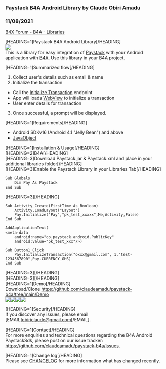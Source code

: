 ### Paystack B4A Android Library by Claude Obiri Amadu
### 11/08/2021
[B4X Forum - B4A - Libraries](https://www.b4x.com/android/forum/threads/134481/)

[HEADING=1]Paystack B4A Android Library[/HEADING]  
![](https://www.b4x.com/android/forum/attachments/119408)  
This is a library for easy integration of [Paystack](https://paystack.com/) with your Android application with [B4A](https://www.b4x.com/b4a.html). Use this library in your B4A project.  
  
[HEADING=1]Summarized flow[/HEADING]  

1. Collect user's details such as email & name
2. Initialize the transaction

- Call the [Initialize Transaction](https://paystack.com/docs/api/#transaction-initialize) endpoint
- App will loads [WebView](https://b4x.com/android/help/views.html#webview) to initialize a transaction
- User enter details for transaction

3. Once successful, a prompt will be displayed.

[HEADING=1]Requirements[/HEADING]  

- Android SDKv16 (Android 4.1 "Jelly Bean") and above
- [JavaObject](https://b4x.com/android/help/javaobject.html)

[HEADING=1]Installation & Usage[/HEADING]  
[HEADING=2]B4A[/HEADING]  
[HEADING=3]Download Paystack.jar & Paystack.xml and place in your additional libraries folder[/HEADING]  
[HEADING=3]Enable the Paystack Library in your Libraries Tab[/HEADING]  
  

```B4X
Sub Globals  
    Dim Pay As Paystack  
End Sub
```

  
[HEADING=3][/HEADING]  

```B4X
Sub Activity_Create(FirstTime As Boolean)  
    Activity.LoadLayout("Layout")  
    Pay.Initialize("Pay","pk_test_xxxxx",Me,Activity,False)  
End Sub
```

  
  

```B4X
AddApplicationText(  
<meta-data  
    android:name="co.paystack.android.PublicKey"  
    android:value="pk_test_xxx"/>)
```

  
  

```B4X
Sub Button1_Click  
    Pay.InitializeTransaction("oxxx@gmail.com", 1,"test-1234567890",Pay.CURRENCY_GHS)  
End Sub
```

  
[HEADING=3][/HEADING]  
[HEADING=3][/HEADING]  
[HEADING=1]Demo[/HEADING]  
Download/Clone <https://github.com/claudeamadu/paystack-b4a/tree/main/Demo>  
![](https://www.b4x.com/android/forum/attachments/119452)![](https://www.b4x.com/android/forum/attachments/119453)![](https://www.b4x.com/android/forum/attachments/119454)![](https://www.b4x.com/android/forum/attachments/121399)  
  
[HEADING=1]Security[/HEADING]  
If you discover any issues, please email [EMAIL]obiriclaude@gmail.com[/EMAIL].  
  
[HEADING=1]Contact[/HEADING]  
For more enquiries and technical questions regarding the B4A Android PaystackSdk, please post on our issue tracker: <https://github.com/claudeamadu/paystack-b4a/issues>.  
  
[HEADING=1]Change log[/HEADING]  
Please see [CHANGELOG](https://github.com/claudeamadu/paystack-b4a/blob/main/CHANGELOG.md) for more information what has changed recently.